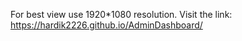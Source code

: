 For best view use 1920*1080 resolution. 
Visit the link:
https://hardik2226.github.io/AdminDashboard/
